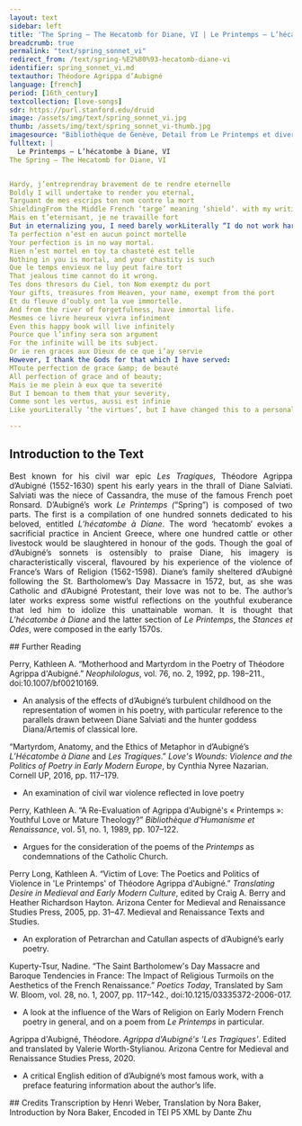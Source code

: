 ```yaml
---
layout: text
sidebar: left
title: 'The Spring – The Hecatomb for Diane, VI | Le Printemps – L’hécatombe à Diane, VI'
breadcrumb: true
permalink: "text/spring_sonnet_vi"
redirect_from: /text/spring-%E2%80%93-hecatomb-diane-vi
identifier: spring_sonnet_vi.md
textauthor: Théodore Agrippa d’Aubigné
language: [french]
period: [16th_century]
textcollection: [love-songs]
sdr: https://purl.stanford.edu/druid 
image: /assets/img/text/spring_sonnet_vi.jpg
thumb: /assets/img/text/spring_sonnet_vi-thumb.jpg
imagesource: "Bibliothèque de Genève, Detail from Le Printemps et divers textes, Bibliothèque de Genève, Archives Tronchin 157"
fulltext: |
  Le Printemps – L’hécatombe à Diane, VI
The Spring – The Hecatomb for Diane, VI


Hardy, j’entreprendray bravement de te rendre eternelle
Boldly I will undertake to render you eternal,
Targuant de mes escrips ton nom contre la mort
ShieldingFrom the Middle French ‘targe’ meaning ‘shield’. with my writing your name against death;
Mais en t’eternisant, je ne travaille fort
But in eternalizing you, I need barely workLiterally “I do not work hard”:
Ta perfection n’est en aucun poinct mortelle
Your perfection is in no way mortal.
Rien n’est mortel en toy ta chasteté est telle
Nothing in you is mortal, and your chastity is such
Que le temps envieux ne luy peut faire tort
That jealous time cannot do it wrong.
Tes dons thresors du Ciel, ton Nom exemptz du port
Your gifts, treasures from Heaven, your name, exempt from the port
Et du fleuve d’oubly ont la vue immortelle.
And from the river of forgetfulness, have immortal life.
Mesmes ce livre heureux vivra infiniment
Even this happy book will live infinitely
Pource que l’infiny sera son argument
For the infinite will be its subject.
Or ie ren graces aux Dieux de ce que i’ay servie
However, I thank the Gods for that which I have served:
MToute perfection de grace &amp; de beauté
All perfection of grace and of beauty;
Mais ie me plein à eux que ta severité
But I bemoan to them that your severity,
Comme sont les vertus, aussi est infinie
Like yourLiterally ‘the virtues’, but I have changed this to a personal pronoun in English. virtues, is also infinite.

--- 
```

## Introduction to the Text 
<p style="text-align:justify"><span style="text-justify:inter-ideograph">Best known for his civil war epic <i>Les Tragiques</i>, Théodore Agrippa d’Aubigné (1552-1630) spent his early years in the thrall of Diane Salviati. Salviati was the niece of Cassandra, the muse of the famous French poet Ronsard. D’Aubigné’s work <i>Le Printemps (</i></span>“<span style="text-justify:inter-ideograph">Spring</span>”)<span style="text-justify:inter-ideograph"><i> </i>is composed of two parts. The first is a compilation of one hundred sonnets dedicated to his beloved, entitled <i>L’hécatombe à Diane</i>. The word ‘hecatomb’ evokes a sacrificial practice in Ancient Greece, where one hundred cattle or other livestock would be slaughtered in honour of the gods. Though the goal of d’Aubigné’s sonnets is ostensibly to praise Diane, his imagery is characteristically visceral, flavoured by his experience of the violence of France’s Wars of Religion (1562-1598). Diane’s family sheltered d’Aubigné following the St. Bartholomew’s Day Massacre in 1572, but, as she was Catholic and d’Aubigné Protestant, their love was not to be. The author’s later works express some wistful reflections on the youthful exuberance that led him to idolize this unattainable woman. It is thought that <i>L’hécatombe à Diane</i> and the latter section of <i>Le Printemps</i>, the <i>Stances et Odes</i>, were composed in the early 1570s. </span></p>
## Further Reading 
<p>Perry, Kathleen A. “Motherhood and Martyrdom in the Poetry of Théodore Agrippa d'Aubigné.” <i>Neophilologus</i>, vol. 76, no. 2, 1992, pp. 198–211., doi:10.1007/bf00210169.</p> <ul> <li>An analysis of the effects of d’Aubigné’s turbulent childhood on the representation of women in his poetry, with particular reference to the parallels drawn between Diane Salviati and the hunter goddess Diana/Artemis of classical lore.</li> </ul> <p>“Martyrdom, Anatomy, and the Ethics of Metaphor in d’Aubigné’s <i>L’Hécatombe à Diane</i> and <i>Les Tragiques</i>.” <i>Love's Wounds: Violence and the Politics of Poetry in Early Modern Europe</i>, by Cynthia Nyree Nazarian. Cornell UP, 2016, pp. 117–179.</p> <ul> <li>An examination of civil war violence reflected in love poetry</li> </ul> <p>Perry, Kathleen A. “A Re-Evaluation of Agrippa d'Aubigné's « Printemps »: Youthful Love or Mature Theology?” <i>Bibliothèque d'Humanisme et Renaissance</i>, vol. 51, no. 1, 1989, pp. 107–122.</p> <ul> <li>Argues for the consideration of the poems of the <i>Printemps</i> as condemnations of the Catholic Church.</li> </ul> <p>Perry Long, Kathleen A. “Victim of Love: The Poetics and Politics of Violence in 'Le Printemps' of Théodore Agrippa d'Aubigné.” <i>Translating Desire in Medieval and Early Modern Culture</i>, edited by Craig A. Berry and Heather Richardson Hayton. Arizona Center for Medieval and Renaissance Studies Press, 2005, pp. 31–47. Medieval and Renaissance Texts and Studies.</p> <ul> <li>An exploration of Petrarchan and Catullan aspects of d’Aubigné’s early poetry.</li> </ul> <p>Kuperty-Tsur, Nadine. “The Saint Bartholomew's Day Massacre and Baroque Tendencies in France: The Impact of Religious Turmoils on the Aesthetics of the French Renaissance.” <i>Poetics Today</i>, Translated by Sam W. Bloom, vol. 28, no. 1, 2007, pp. 117–142., doi:10.1215/03335372-2006-017.</p> <ul> <li>A look at the influence of the Wars of Religion on Early Modern French poetry in general, and on a poem from <i>Le Printemps </i>in particular.</li> </ul> <p>Agrippa d'Aubigné, Théodore. <i>Agrippa d'Aubigné's 'Les Tragiques'</i>. Edited and translated by Valerie Worth-Stylianou. Arizona Centre for Medieval and Renaissance Studies Press, 2020.</p> <ul> <li>A critical English edition of d’Aubigné’s most famous work, with a preface featuring information about the author’s life.</li> </ul>
## Credits
Transcription by Henri Weber, Translation by Nora Baker, Introduction by Nora Baker, Encoded in TEI P5 XML by Dante Zhu
